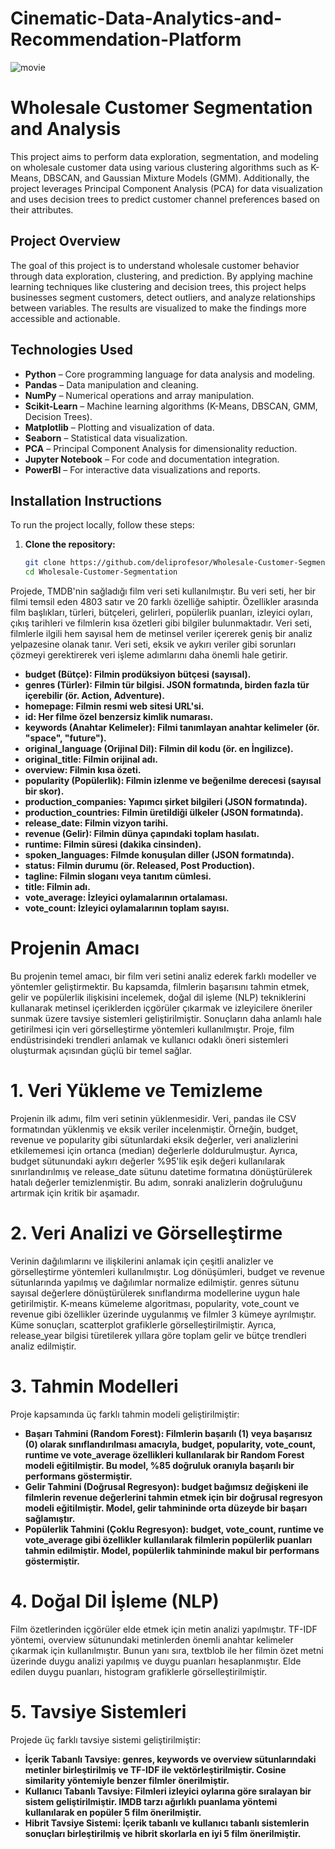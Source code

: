# Cinematic-Data-Analytics-and-Recommendation-Platform

![movie](https://github.com/user-attachments/assets/78507f89-5b83-4d01-b937-c1f76344046d)

# Wholesale Customer Segmentation and Analysis

This project aims to perform data exploration, segmentation, and modeling on wholesale customer data using various clustering algorithms such as K-Means, DBSCAN, and Gaussian Mixture Models (GMM). Additionally, the project leverages Principal Component Analysis (PCA) for data visualization and uses decision trees to predict customer channel preferences based on their attributes.

## Project Overview

The goal of this project is to understand wholesale customer behavior through data exploration, clustering, and prediction. By applying machine learning techniques like clustering and decision trees, this project helps businesses segment customers, detect outliers, and analyze relationships between variables. The results are visualized to make the findings more accessible and actionable.

## Technologies Used

- **Python** – Core programming language for data analysis and modeling.
- **Pandas** – Data manipulation and cleaning.
- **NumPy** – Numerical operations and array manipulation.
- **Scikit-Learn** – Machine learning algorithms (K-Means, DBSCAN, GMM, Decision Trees).
- **Matplotlib** – Plotting and visualization of data.
- **Seaborn** – Statistical data visualization.
- **PCA** – Principal Component Analysis for dimensionality reduction.
- **Jupyter Notebook** – For code and documentation integration.
- **PowerBI** – For interactive data visualizations and reports.

## Installation Instructions

To run the project locally, follow these steps:

1. **Clone the repository:**

   ```bash
   git clone https://github.com/deliprofesor/Wholesale-Customer-Segmentation.git
   cd Wholesale-Customer-Segmentation
   
Projede, TMDB'nin sağladığı film veri seti kullanılmıştır. Bu veri seti, her bir filmi temsil eden 4803 satır ve 20 farklı özelliğe sahiptir. Özellikler arasında film başlıkları, türleri, bütçeleri, gelirleri, popülerlik puanları, izleyici oyları, çıkış tarihleri ve filmlerin kısa özetleri gibi bilgiler bulunmaktadır. Veri seti, filmlerle ilgili hem sayısal hem de metinsel veriler içererek geniş bir analiz yelpazesine olanak tanır. Veri seti, eksik ve aykırı veriler gibi sorunları çözmeyi gerektirerek veri işleme adımlarını daha önemli hale getirir.

- **budget (Bütçe): Filmin prodüksiyon bütçesi (sayısal).**
- **genres (Türler): Filmin tür bilgisi. JSON formatında, birden fazla tür içerebilir (ör. Action, Adventure).**
- **homepage: Filmin resmi web sitesi URL'si.**
- **id: Her filme özel benzersiz kimlik numarası.**
- **keywords (Anahtar Kelimeler): Filmi tanımlayan anahtar kelimeler (ör. "space", "future").**
- **original_language (Orijinal Dil): Filmin dil kodu (ör. en İngilizce).**
- **original_title: Filmin orijinal adı.**
- **overview: Filmin kısa özeti.**
- **popularity (Popülerlik): Filmin izlenme ve beğenilme derecesi (sayısal bir skor).**
- **production_companies: Yapımcı şirket bilgileri (JSON formatında).**
- **production_countries: Filmin üretildiği ülkeler (JSON formatında).**
- **release_date: Filmin vizyon tarihi.**
- **revenue (Gelir): Filmin dünya çapındaki toplam hasılatı.**
- **runtime: Filmin süresi (dakika cinsinden).**
- **spoken_languages: Filmde konuşulan diller (JSON formatında).**
- **status: Filmin durumu (ör. Released, Post Production).**
- **tagline: Filmin sloganı veya tanıtım cümlesi.**
- **title: Filmin adı.**
- **vote_average: İzleyici oylamalarının ortalaması.**
- **vote_count: İzleyici oylamalarının toplam sayısı.**

# Projenin Amacı 

Bu projenin temel amacı, bir film veri setini analiz ederek farklı modeller ve yöntemler geliştirmektir. Bu kapsamda, filmlerin başarısını tahmin etmek, gelir ve popülerlik ilişkisini incelemek, doğal dil işleme (NLP) tekniklerini kullanarak metinsel içeriklerden içgörüler çıkarmak ve izleyicilere öneriler sunmak üzere tavsiye sistemleri geliştirilmiştir. Sonuçların daha anlamlı hale getirilmesi için veri görselleştirme yöntemleri kullanılmıştır. Proje, film endüstrisindeki trendleri anlamak ve kullanıcı odaklı öneri sistemleri oluşturmak açısından güçlü bir temel sağlar.


# 1. Veri Yükleme ve Temizleme

Projenin ilk adımı, film veri setinin yüklenmesidir. Veri, pandas ile CSV formatından yüklenmiş ve eksik veriler incelenmiştir. Örneğin, budget, revenue ve popularity gibi sütunlardaki eksik değerler, veri analizlerini etkilememesi için ortanca (median) değerlerle doldurulmuştur. Ayrıca, budget sütunundaki aykırı değerler %95'lik eşik değeri kullanılarak sınırlandırılmış ve release_date sütunu datetime formatına dönüştürülerek hatalı değerler temizlenmiştir. Bu adım, sonraki analizlerin doğruluğunu artırmak için kritik bir aşamadır.

# 2. Veri Analizi ve Görselleştirme

Verinin dağılımlarını ve ilişkilerini anlamak için çeşitli analizler ve görselleştirme yöntemleri kullanılmıştır. Log dönüşümleri, budget ve revenue sütunlarında yapılmış ve dağılımlar normalize edilmiştir. genres sütunu sayısal değerlere dönüştürülerek sınıflandırma modellerine uygun hale getirilmiştir. K-means kümeleme algoritması, popularity, vote_count ve revenue gibi özellikler üzerinde uygulanmış ve filmler 3 kümeye ayrılmıştır. Küme sonuçları, scatterplot grafiklerle görselleştirilmiştir. Ayrıca, release_year bilgisi türetilerek yıllara göre toplam gelir ve bütçe trendleri analiz edilmiştir.

# 3. Tahmin Modelleri

Proje kapsamında üç farklı tahmin modeli geliştirilmiştir:

- **Başarı Tahmini (Random Forest): Filmlerin başarılı (1) veya başarısız (0) olarak sınıflandırılması amacıyla, budget, popularity, vote_count, runtime ve vote_average özellikleri kullanılarak bir Random Forest modeli eğitilmiştir. Bu model, %85 doğruluk oranıyla başarılı bir performans göstermiştir.**
- **Gelir Tahmini (Doğrusal Regresyon): budget bağımsız değişkeni ile filmlerin revenue değerlerini tahmin etmek için bir doğrusal regresyon modeli eğitilmiştir. Model, gelir tahmininde orta düzeyde bir başarı sağlamıştır.**
- **Popülerlik Tahmini (Çoklu Regresyon): budget, vote_count, runtime ve vote_average gibi özellikler kullanılarak filmlerin popülerlik puanları tahmin edilmiştir. Model, popülerlik tahmininde makul bir performans göstermiştir.**
  
# 4. Doğal Dil İşleme (NLP)

Film özetlerinden içgörüler elde etmek için metin analizi yapılmıştır. TF-IDF yöntemi, overview sütunundaki metinlerden önemli anahtar kelimeler çıkarmak için kullanılmıştır. Bunun yanı sıra, textblob ile her filmin özet metni üzerinde duygu analizi yapılmış ve duygu puanları hesaplanmıştır. Elde edilen duygu puanları, histogram grafiklerle görselleştirilmiştir.

# 5. Tavsiye Sistemleri

Projede üç farklı tavsiye sistemi geliştirilmiştir:

- **İçerik Tabanlı Tavsiye: genres, keywords ve overview sütunlarındaki metinler birleştirilmiş ve TF-IDF ile vektörleştirilmiştir. Cosine similarity yöntemiyle benzer filmler önerilmiştir.**
- **Kullanıcı Tabanlı Tavsiye: Filmleri izleyici oylarına göre sıralayan bir sistem geliştirilmiştir. IMDB tarzı ağırlıklı puanlama yöntemi kullanılarak en popüler 5 film önerilmiştir.**
- **Hibrit Tavsiye Sistemi: İçerik tabanlı ve kullanıcı tabanlı sistemlerin sonuçları birleştirilmiş ve hibrit skorlarla en iyi 5 film önerilmiştir.**
